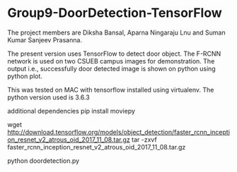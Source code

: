# Group9-DoorDetection-TensorFlow

The project members are Diksha Bansal, Aparna Ningaraju Lnu and Suman Kumar Sanjeev Prasanna.

The present version uses TensorFlow to detect door object. The F-RCNN network is used on two CSUEB campus images for demonstration. The output i.e., successfully door detected image is shown on python using python plot.

This was tested on MAC with tensorflow installed using virtualenv.
The python version used is 3.6.3

additional dependencies
pip install moviepy

wget http://download.tensorflow.org/models/object_detection/faster_rcnn_inception_resnet_v2_atrous_oid_2017_11_08.tar.gz
tar -zxvf faster_rcnn_inception_resnet_v2_atrous_oid_2017_11_08.tar.gz

python doordetection.py
